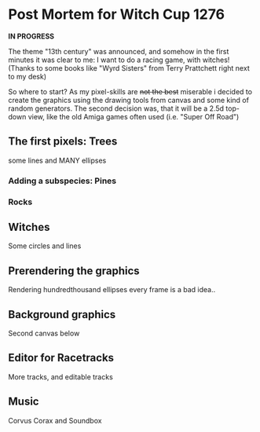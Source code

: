 # Post Mortem for Witch Cup 1276

**IN PROGRESS**

The theme "13th century" was announced, and somehow in the first minutes it was clear to me: I want to do a racing game, with witches! (Thanks to some books like "Wyrd Sisters" from Terry Prattchett right next to my desk)

So where to start? As my pixel-skills are ~~not the best~~ miserable i decided to create the graphics using the drawing tools from canvas and some kind of random generators.
The second decision was, that it will be a 2.5d top-down view, like the old Amiga games often used (i.e. "Super Off Road")

## The first pixels: Trees

some lines and MANY ellipses

### Adding a subspecies: Pines

### Rocks

## Witches

Some circles and lines

## Prerendering the graphics

Rendering hundredthousand ellipses every frame is a bad idea..

## Background graphics

Second canvas below

## Editor for Racetracks

More tracks, and editable tracks

## Music

Corvus Corax and Soundbox
